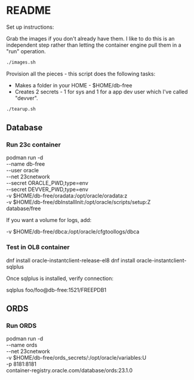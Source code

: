 # README

Set up instructions:

Grab the images if you don't already have them. I like to do this is an independent
step rather than letting the container engine pull them in a "run" operation.

```sh
./images.sh
```

Provision all the pieces - this script does the following tasks:

* Makes a folder in your HOME - $HOME/db-free
* Creates 2 secrets - 1 for sys and 1 for a app dev user which I've called "devver".

```sh
./tearup.sh
```

## Database

### Run 23c container

podman run -d \
  --name db-free \
  --user oracle \
  --net 23cnetwork \
  --secret ORACLE_PWD,type=env \
  --secret DEVVER_PWD,type=env \
  -v $HOME/db-free/oradata:/opt/oracle/oradata:z \
  -v $HOME/db-free/dbInstallInit:/opt/oracle/scripts/setup:Z \
  database/free

If you want a volume for logs, add:

  -v $HOME/db-free/dbca:/opt/oracle/cfgtoollogs/dbca

### Test in OL8 container

dnf install oracle-instantclient-release-el8
dnf install oracle-instantclient-sqlplus

Once sqlplus is installed, verify connection:

sqlplus foo/foo@db-free:1521/FREEPDB1

## ORDS
### Run ORDS

podman run -d \
  --name ords \
  --net 23cnetwork \
  -v $HOME/db-free/ords_secrets/:/opt/oracle/variables:U \
  -p 8181:8181 \
  container-registry.oracle.com/database/ords:23.1.0
